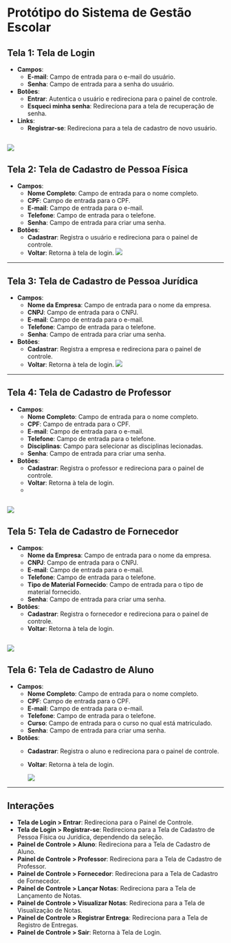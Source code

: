 # Protótipo do Sistema de Gestão Escolar

## Tela 1: Tela de Login

- **Campos**:
  - **E-mail**: Campo de entrada para o e-mail do usuário.
  - **Senha**: Campo de entrada para a senha do usuário.
- **Botões**:
  - **Entrar**: Autentica o usuário e redireciona para o painel de controle.
  - **Esqueci minha senha**: Redireciona para a tela de recuperação de senha.
- **Links**:
  - **Registrar-se**: Redireciona para a tela de cadastro de novo usuário.

![](https://github.com/danielbc87/Projeto-Senac/blob/Vers%C3%A3o-2_Teste/Tela%20Login.jpg)
---

## Tela 2: Tela de Cadastro de Pessoa Física

- **Campos**:
  - **Nome Completo**: Campo de entrada para o nome completo.
  - **CPF**: Campo de entrada para o CPF.
  - **E-mail**: Campo de entrada para o e-mail.
  - **Telefone**: Campo de entrada para o telefone.
  - **Senha**: Campo de entrada para criar uma senha.
- **Botões**:
  - **Cadastrar**: Registra o usuário e redireciona para o painel de controle.
  - **Voltar**: Retorna à tela de login.
![](https://github.com/danielbc87/Projeto-Senac/blob/Vers%C3%A3o-2_Teste/Cadastro%20Pessoa%20F%C3%ADsica.jpg)
---

## Tela 3: Tela de Cadastro de Pessoa Jurídica

- **Campos**:
  - **Nome da Empresa**: Campo de entrada para o nome da empresa.
  - **CNPJ**: Campo de entrada para o CNPJ.
  - **E-mail**: Campo de entrada para o e-mail.
  - **Telefone**: Campo de entrada para o telefone.
  - **Senha**: Campo de entrada para criar uma senha.
- **Botões**:
  - **Cadastrar**: Registra a empresa e redireciona para o painel de controle.
  - **Voltar**: Retorna à tela de login.
![](https://github.com/danielbc87/Projeto-Senac/blob/Vers%C3%A3o-2_Teste/Cadastro%20Jur%C3%ADdica.jpg)
---

## Tela 4: Tela de Cadastro de Professor

- **Campos**:
  - **Nome Completo**: Campo de entrada para o nome completo.
  - **CPF**: Campo de entrada para o CPF.
  - **E-mail**: Campo de entrada para o e-mail.
  - **Telefone**: Campo de entrada para o telefone.
  - **Disciplinas**: Campo para selecionar as disciplinas lecionadas.
  - **Senha**: Campo de entrada para criar uma senha.
- **Botões**:
  - **Cadastrar**: Registra o professor e redireciona para o painel de controle.
  - **Voltar**: Retorna à tela de login.
  - 
![](https://github.com/danielbc87/Projeto-Senac/blob/Vers%C3%A3o-2_Teste/Cadastro%20Professores.jpg)
---

## Tela 5: Tela de Cadastro de Fornecedor

- **Campos**:
  - **Nome da Empresa**: Campo de entrada para o nome da empresa.
  - **CNPJ**: Campo de entrada para o CNPJ.
  - **E-mail**: Campo de entrada para o e-mail.
  - **Telefone**: Campo de entrada para o telefone.
  - **Tipo de Material Fornecido**: Campo de entrada para o tipo de material fornecido.
  - **Senha**: Campo de entrada para criar uma senha.
- **Botões**:
  - **Cadastrar**: Registra o fornecedor e redireciona para o painel de controle.
  - **Voltar**: Retorna à tela de login.

![](https://github.com/danielbc87/Projeto-Senac/blob/Vers%C3%A3o-2_Teste/Cadastro%20Fornecedores.jpg)
---

## Tela 6: Tela de Cadastro de Aluno

- **Campos**:
  - **Nome Completo**: Campo de entrada para o nome completo.
  - **CPF**: Campo de entrada para o CPF.
  - **E-mail**: Campo de entrada para o e-mail.
  - **Telefone**: Campo de entrada para o telefone.
  - **Curso**: Campo de entrada para o curso no qual está matriculado.
  - **Senha**: Campo de entrada para criar uma senha.
- **Botões**:
  - **Cadastrar**: Registra o aluno e redireciona para o painel de controle.
  - **Voltar**: Retorna à tela de login.
 
    ![](https://github.com/danielbc87/Projeto-Senac/blob/Vers%C3%A3o-2_Teste/Cadastro_Aluno.jpg)

---

## Interações

- **Tela de Login > Entrar**: Redireciona para o Painel de Controle.
- **Tela de Login > Registrar-se**: Redireciona para a Tela de Cadastro de Pessoa Física ou Jurídica, dependendo da seleção.
- **Painel de Controle > Aluno**: Redireciona para a Tela de Cadastro de Aluno.
- **Painel de Controle > Professor**: Redireciona para a Tela de Cadastro de Professor.
- **Painel de Controle > Fornecedor**: Redireciona para a Tela de Cadastro de Fornecedor.
- **Painel de Controle > Lançar Notas**: Redireciona para a Tela de Lançamento de Notas.
- **Painel de Controle > Visualizar Notas**: Redireciona para a Tela de Visualização de Notas.
- **Painel de Controle > Registrar Entrega**: Redireciona para a Tela de Registro de Entregas.
- **Painel de Controle > Sair**: Retorna à Tela de Login.
